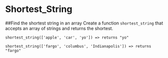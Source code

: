 # Shortest_String
##Find the shortest string in an array
Create a function `shortest_string` that accepts an array of strings and returns the shortest.

```
shortest_string(['apple', 'car', 'yo']) => returns "yo"

shortest_string(['fargo', 'columbus', 'Indianapolis']) => returns "fargo"
```
